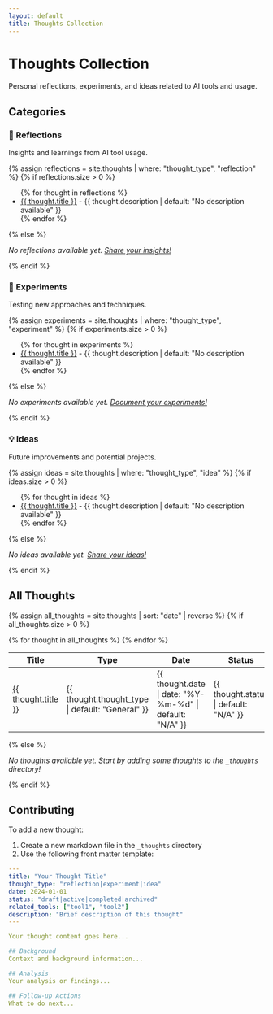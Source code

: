```yaml
---
layout: default
title: Thoughts Collection
---
```


# Thoughts Collection

Personal reflections, experiments, and ideas related to AI tools and usage.

## Categories

### 🤔 Reflections
Insights and learnings from AI tool usage.

{% assign reflections = site.thoughts | where: "thought_type", "reflection" %}
{% if reflections.size > 0 %}
<ul>
{% for thought in reflections %}
  <li><a href="{{ thought.url | relative_url }}">{{ thought.title }}</a> - {{ thought.description | default: "No description available" }}</li>
{% endfor %}
</ul>
{% else %}
<p><em>No reflections available yet. <a href="#contributing">Share your insights!</a></em></p>
{% endif %}

### 🧪 Experiments
Testing new approaches and techniques.

{% assign experiments = site.thoughts | where: "thought_type", "experiment" %}
{% if experiments.size > 0 %}
<ul>
{% for thought in experiments %}
  <li><a href="{{ thought.url | relative_url }}">{{ thought.title }}</a> - {{ thought.description | default: "No description available" }}</li>
{% endfor %}
</ul>
{% else %}
<p><em>No experiments available yet. <a href="#contributing">Document your experiments!</a></em></p>
{% endif %}

### 💡 Ideas
Future improvements and potential projects.

{% assign ideas = site.thoughts | where: "thought_type", "idea" %}
{% if ideas.size > 0 %}
<ul>
{% for thought in ideas %}
  <li><a href="{{ thought.url | relative_url }}">{{ thought.title }}</a> - {{ thought.description | default: "No description available" }}</li>
{% endfor %}
</ul>
{% else %}
<p><em>No ideas available yet. <a href="#contributing">Share your ideas!</a></em></p>
{% endif %}

## All Thoughts

{% assign all_thoughts = site.thoughts | sort: "date" | reverse %}
{% if all_thoughts.size > 0 %}
<table>
<thead>
<tr>
<th>Title</th>
<th>Type</th>
<th>Date</th>
<th>Status</th>
<th>Description</th>
</tr>
</thead>
<tbody>
{% for thought in all_thoughts %}
<tr>
<td><a href="{{ thought.url | relative_url }}">{{ thought.title }}</a></td>
<td><span class="category-badge">{{ thought.thought_type | default: "General" }}</span></td>
<td>{{ thought.date | date: "%Y-%m-%d" | default: "N/A" }}</td>
<td><span class="category-badge">{{ thought.status | default: "N/A" }}</span></td>
<td>{{ thought.description | default: "No description available" }}</td>
</tr>
{% endfor %}
</tbody>
</table>
{% else %}
<p><em>No thoughts available yet. Start by adding some thoughts to the <code>_thoughts</code> directory!</em></p>
{% endif %}

## Contributing

To add a new thought:

1. Create a new markdown file in the `_thoughts` directory
2. Use the following front matter template:

```yaml
---
title: "Your Thought Title"
thought_type: "reflection|experiment|idea"
date: 2024-01-01
status: "draft|active|completed|archived"
related_tools: ["tool1", "tool2"]
description: "Brief description of this thought"
---

Your thought content goes here...

## Background
Context and background information...

## Analysis
Your analysis or findings...

## Follow-up Actions
What to do next...
```